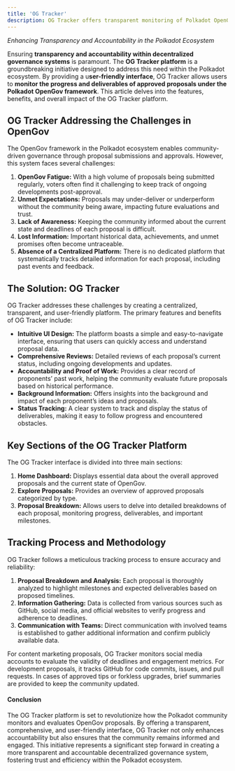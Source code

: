 ```yaml
---
title: 'OG Tracker'
description: OG Tracker offers transparent monitoring of Polkadot OpenGov proposals, ensuring accountability, progress tracking, and comprehensive proposal reviews in one platform.
---
```


*Enhancing Transparency and Accountability in the Polkadot Ecosystem*

Ensuring **transparency and accountability within decentralized governance systems** is paramount. The **OG Tracker platform** is a groundbreaking initiative designed to address this need within the Polkadot ecosystem. By providing a u**ser-friendly interface**, OG Tracker allows users to **monitor the progress and deliverables of approved proposals under the Polkadot OpenGov framework**. This article delves into the features, benefits, and overall impact of the OG Tracker platform.

OG Tracker Addressing the Challenges in OpenGov
-----------------------------------------------

The OpenGov framework in the Polkadot ecosystem enables community-driven governance through proposal submissions and approvals. However, this system faces several challenges:

1. **OpenGov Fatigue:** With a high volume of proposals being submitted regularly, voters often find it challenging to keep track of ongoing developments post-approval.
2. **Unmet Expectations:** Proposals may under-deliver or underperform without the community being aware, impacting future evaluations and trust.
3. **Lack of Awareness:** Keeping the community informed about the current state and deadlines of each proposal is difficult.
4. **Lost Information:** Important historical data, achievements, and unmet promises often become untraceable.
5. **Absence of a Centralized Platform:** There is no dedicated platform that systematically tracks detailed information for each proposal, including past events and feedback.

The Solution: OG Tracker
------------------------

OG Tracker addresses these challenges by creating a centralized, transparent, and user-friendly platform. The primary features and benefits of OG Tracker include:

- **Intuitive UI Design:** The platform boasts a simple and easy-to-navigate interface, ensuring that users can quickly access and understand proposal data.
- **Comprehensive Reviews:** Detailed reviews of each proposal’s current status, including ongoing developments and updates.
- **Accountability and Proof of Work:** Provides a clear record of proponents’ past work, helping the community evaluate future proposals based on historical performance.
- **Background Information:** Offers insights into the background and impact of each proponent’s ideas and proposals.
- **Status Tracking:** A clear system to track and display the status of deliverables, making it easy to follow progress and encountered obstacles.

Key Sections of the OG Tracker Platform
---------------------------------------

The OG Tracker interface is divided into three main sections:

1. **Home Dashboard:** Displays essential data about the overall approved proposals and the current state of OpenGov.
2. **Explore Proposals:** Provides an overview of approved proposals categorized by type.
3. **Proposal Breakdown:** Allows users to delve into detailed breakdowns of each proposal, monitoring progress, deliverables, and important milestones.

Tracking Process and Methodology
--------------------------------

OG Tracker follows a meticulous tracking process to ensure accuracy and reliability:

1. **Proposal Breakdown and Analysis:** Each proposal is thoroughly analyzed to highlight milestones and expected deliverables based on proposed timelines.
2. **Information Gathering:** Data is collected from various sources such as GitHub, social media, and official websites to verify progress and adherence to deadlines.
3. **Communication with Teams:** Direct communication with involved teams is established to gather additional information and confirm publicly available data.

For content marketing proposals, OG Tracker monitors social media accounts to evaluate the validity of deadlines and engagement metrics. For development proposals, it tracks GitHub for code commits, issues, and pull requests. In cases of approved tips or forkless upgrades, brief summaries are provided to keep the community updated.

#### Conclusion

The OG Tracker platform is set to revolutionize how the Polkadot community monitors and evaluates OpenGov proposals. By offering a transparent, comprehensive, and user-friendly interface, OG Tracker not only enhances accountability but also ensures that the community remains informed and engaged. This initiative represents a significant step forward in creating a more transparent and accountable decentralized governance system, fostering trust and efficiency within the Polkadot ecosystem.
